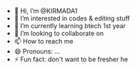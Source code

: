 - 👋 Hi, I’m @KIRMADA1
- 👀 I’m interested in codes & editing stuff
- 🌱 I’m currently learning btech 1st year
- 💞️ I’m looking to collaborate on 
- 📫 How to reach me 
- 😄 Pronouns: ...
- ⚡ Fun fact: don't want to be fresher 
he
<!---
KIRMADA1/KIRMADA1 is a ✨ special ✨ repository because its `README.md` (this file) appears on your GitHub profile.
You can click the Preview link to take a look at your changes.
--->
